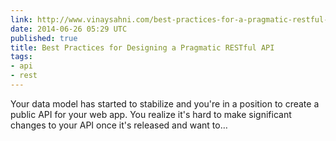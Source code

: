 ```yaml
---
link: http://www.vinaysahni.com/best-practices-for-a-pragmatic-restful-api#
date: 2014-06-26 05:29 UTC
published: true
title: Best Practices for Designing a Pragmatic RESTful API
tags:
- api
- rest
---
```


Your data model has started to stabilize and you're in a position to create a public API for your web app. You realize it's hard to make significant changes to your API once it's released and want to…
